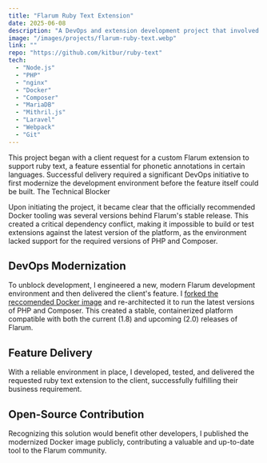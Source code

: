 ```yaml
---
title: "Flarum Ruby Text Extension"
date: 2025-06-08
description: "A DevOps and extension development project that involved architecting a modern, containerized Flarum environment to deliver a critical typography feature for a client."
image: "/images/projects/flarum-ruby-text.webp"
link: ""
repo: "https://github.com/kitbur/ruby-text"
tech:
  - "Node.js"
  - "PHP"
  - "nginx"
  - "Docker"
  - "Composer"
  - "MariaDB"
  - "Mithril.js"
  - "Laravel"
  - "Webpack"
  - "Git"
---
```


This project began with a client request for a custom Flarum extension to support ruby text, a feature essential for phonetic annotations in certain languages. Successful delivery required a significant DevOps initiative to first modernize the development environment before the feature itself could be built.
The Technical Blocker

Upon initiating the project, it became clear that the officially recommended Docker tooling was several versions behind Flarum's stable release. This created a critical dependency conflict, making it impossible to build or test extensions against the latest version of the platform, as the environment lacked support for the required versions of PHP and Composer.

## DevOps Modernization

To unblock development, I engineered a new, modern Flarum development environment and then delivered the client's feature. I [forked the reccomended Docker image](https://github.com/kitbur/docker-flarum) and re-architected it to run the latest versions of PHP and Composer. This created a stable, containerized platform compatible with both the current (1.8) and upcoming (2.0) releases of Flarum.

## Feature Delivery

With a reliable environment in place, I developed, tested, and delivered the requested ruby text extension to the client, successfully fulfilling their business requirement.

## Open-Source Contribution
    
Recognizing this solution would benefit other developers, I published the modernized Docker image publicly, contributing a valuable and up-to-date tool to the Flarum community.